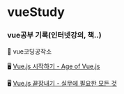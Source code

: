 # vueStudy
<h3>vue공부 기록(인터넷강의, 책..)</h3>


   📔 vue코딩공작소
    
   🖥 <a href="https://github.com/EunJaePark/vueStudy/tree/master/learn_vue_josua">Vue.js 시작하기 - Age of Vue.js</a>
    
   🖥 <a href="https://www.inflearn.com/course/vue-js-%EB%81%9D%EB%82%B4%EA%B8%B0-%EC%BA%A1%ED%8B%B4%ED%8C%90%EA%B5%90">Vue.js 끝장내기 - 실무에 필요한 모든 것</a>
    

